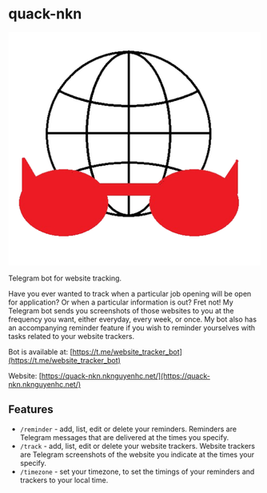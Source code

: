 # quack-nkn

![image](icon.png)

Telegram bot for website tracking.

Have you ever wanted to track when a particular job opening will be open for application? Or when a particular information is out? Fret not! My Telegram bot sends you screenshots of those websites to you at the frequency you want, either everyday, every week, or once. My bot also has an accompanying reminder feature if you wish to reminder yourselves with tasks related to your website trackers.

Bot is available at: [https://t.me/website_tracker_bot](https://t.me/website_tracker_bot)

Website: [https://quack-nkn.nknguyenhc.net/](https://quack-nkn.nknguyenhc.net/)

## Features

* `/reminder` - add, list, edit or delete your reminders. Reminders are Telegram messages that are delivered at the times you specify.
* `/track` - add, list, edit or delete your website trackers. Website trackers are Telegram screenshots of the website you indicate at the times your specify.
* `/timezone` - set your timezone, to set the timings of your reminders and trackers to your local time.
